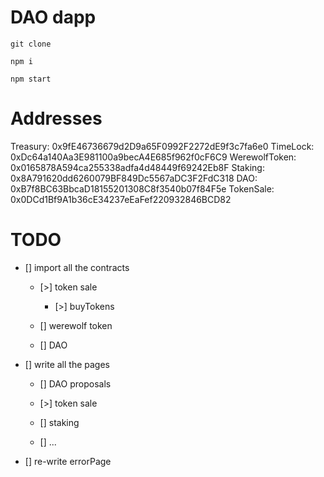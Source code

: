 # DAO dapp

`git clone`

`npm i`

`npm start`

# Addresses

Treasury: 0x9fE46736679d2D9a65F0992F2272dE9f3c7fa6e0
TimeLock: 0xDc64a140Aa3E981100a9becA4E685f962f0cF6C9
WerewolfToken: 0x0165878A594ca255338adfa4d48449f69242Eb8F
Staking: 0x8A791620dd6260079BF849Dc5567aDC3F2FdC318
DAO: 0xB7f8BC63BbcaD18155201308C8f3540b07f84F5e
TokenSale: 0x0DCd1Bf9A1b36cE34237eEaFef220932846BCD82

# TODO

- [] import all the contracts

  - [>] token sale

    - [>] buyTokens

  - [] werewolf token

  - [] DAO

- [] write all the pages

  - [] DAO proposals

  - [>] token sale

  - [] staking

  - [] ...

- [] re-write errorPage
